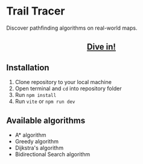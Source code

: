 <h1>Trail Tracer</h1>
<p>Discover pathfinding algorithms on real-world maps.</p>

<h2 align="center">
    <a href="https://github.com/Atharvasaraiya">
        <b>Dive in!</b>
    </a>
</h2>


<!-- https://github.com/honzaap/Pathfinding/assets/58147774/1a5e5c50-5e13-4738-b67a-2015631906ee -->


## Installation
1. Clone repository to your local machine
2. Open terminal and `cd` into repository folder
3. Run `npm install`
4. Run `vite` or `npm run dev`

## Available algorithms 
- A* algorithm
- Greedy algorithm
- Dijkstra's algorithm
- Bidirectional Search algorithm
